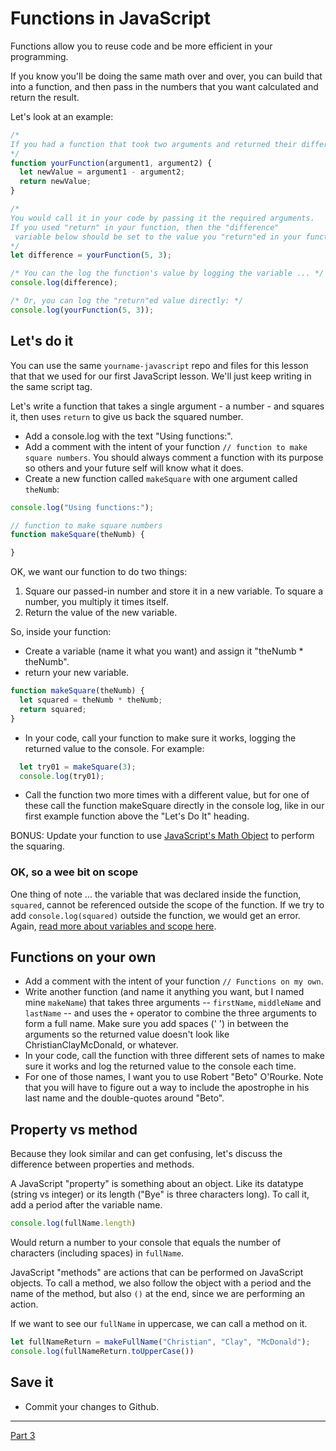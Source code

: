 
# Functions in JavaScript

Functions allow you to reuse code and be more efficient in your programming.

If you know you'll be doing the same math over and over, you can build that into a function, and then pass in the numbers that you want calculated and return the result.

Let's look at an example:

```js
/*
If you had a function that took two arguments and returned their difference ...
*/
function yourFunction(argument1, argument2) {
  let newValue = argument1 - argument2;
  return newValue;
}

/*
You would call it in your code by passing it the required arguments.
If you used "return" in your function, then the "difference"
 variable below should be set to the value you "return"ed in your function
*/
let difference = yourFunction(5, 3);

/* You can the log the function's value by logging the variable ... */
console.log(difference);

/* Or, you can log the "return"ed value directly: */
console.log(yourFunction(5, 3));
```


## Let's do it

You can use the same `yourname-javascript` repo and files for this lesson that that we used for our first JavaScript lesson. We'll just keep writing in the same script tag.

Let's write a function that takes a single argument - a number - and squares it, then uses `return` to give us back the squared number.

- Add a console.log with the text "Using functions:".
- Add a comment with the intent of your function `// function to make square numbers`. You should always comment a function with its purpose so others and your future self will know what it does.
- Create a new function called `makeSquare` with one argument called `theNumb`:

```js
console.log("Using functions:");

// function to make square numbers
function makeSquare(theNumb) {

}
```

OK, we want our function to do two things:

1. Square our passed-in number and store it in a new variable. To square a number, you multiply it times itself.
2. Return the value of the new variable.

So, inside your function:

- Create a variable (name it what you want) and assign it "theNumb * theNumb".
- return your new variable.

```js
function makeSquare(theNumb) {
  let squared = theNumb * theNumb;
  return squared;
}
```

- In your code, call your function to make sure it works, logging the returned value to the console. For example:

```js
  let try01 = makeSquare(3);
  console.log(try01);
```

- Call the function two more times with a different value, but for one of these call the function makeSquare directly in the console log, like in our first example function above the "Let's Do It" heading.

BONUS: Update your function to use [JavaScript's Math Object](https://www.w3schools.com/Js/js_math.asp) to perform the squaring.

### OK, so a wee bit on scope

One thing of note ... the variable that was declared inside the function, `squared`, cannot be referenced outside the scope of the function. If we try to add `console.log(squared)` outside the function, we would get an error. Again, [read more about variables and scope here](https://wesbos.com/javascript-scoping/).

## Functions on your own

- Add a comment with the intent of your function `// Functions on my own`. 
- Write another function (and name it anything you want, but I named mine `makeName`) that takes three arguments -- `firstName`, `middleName` and `lastName` -- and uses the `+` operator to combine the three arguments to form a full name. Make sure you add spaces (' ') in between the arguments so the returned value doesn't look like ChristianClayMcDonald, or whatever. 
- In your code, call the function with three different sets of names to make sure it works and log the returned value to the console each time.
- For one of those names, I want you to use Robert "Beto" O'Rourke. Note that you will have to figure out a way to include the apostrophe in his last name and the double-quotes around "Beto". 

## Property vs method

Because they look similar and can get confusing, let's discuss the difference between properties and methods.

A JavaScript "property" is something about an object. Like its datatype (string vs integer) or its length ("Bye" is three characters long). To call it, add a period after the variable name.

```js
console.log(fullName.length)
```

Would return a number to your console that equals the number of characters (including spaces) in `fullName`.

JavaScript "methods" are actions that can be performed on JavaScript objects. To call a method, we also follow the object with a period and the name of the method, but also `()` at the end, since we are performing an action.

If we want to see our `fullName` in uppercase, we can call a method on it.

```js
let fullNameReturn = makeFullName("Christian", "Clay", "McDonald");
console.log(fullNameReturn.toUpperCase())
```

## Save it

- Commit your changes to Github.

---

[Part 3](js-class-03.md)
